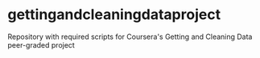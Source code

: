 # gettingandcleaningdataproject
Repository with required scripts for Coursera's Getting and Cleaning Data peer-graded project
